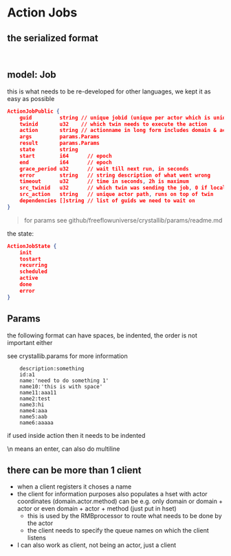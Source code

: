 # Action Jobs

## the serialized format

```


```

## model: Job

this is what needs to be re-developed for other languages, we kept it as easy as possible

```json
ActionJobPublic {
	guid         string // unique jobid (unique per actor which is unique per twin)
	twinid       u32    // which twin needs to execute the action
	action       string // actionname in long form includes domain & actor
	args         params.Params
	result       params.Params
	state        string
	start        i64      // epoch
	end          i64      // epoch
	grace_period u32      // wait till next run, in seconds
	error        string   // string description of what went wrong
	timeout      u32      // time in seconds, 2h is maximum
	src_twinid   u32      // which twin was sending the job, 0 if local
	src_action   string   // unique actor path, runs on top of twin
	dependencies []string // list of guids we need to wait on
}
```

> for params see github/freeflowuniverse/crystallib/params/readme.md

the state:

```json
ActionJobState {
	init
	tostart
	recurring
	scheduled
	active
	done
	error
}
```

## Params

the following format can have spaces, be indented, the order is not important either

see crystallib.params for more information

```
    description:something
    id:a1
    name:'need to do something 1'
    name10:'this is with space'
    name11:aaa11
    name2:test
    name3:hi
    name4:aaa
    name5:aab
    name6:aaaaa
```

if used inside action then it needs to be indented

\n means an enter, can also do multiline

## there can be more than 1 client

- when a client registers it choses a name
- the client for information purposes also populates a hset with actor coordinates (domain.actor.method) can be e.g. only domain or domain + actor or even domain + actor + method (just put in hset)
  - this is used by the RMBprocessor to route what needs to be done by the actor
  - the client needs to specify the queue names on which the client listens
- I can also work as client, not being an actor, just a client

